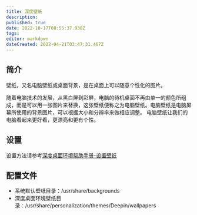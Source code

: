 ```yaml
---
title: 深度壁纸
description: 
published: true
date: 2022-10-17T08:55:37.938Z
tags: 
editor: markdown
dateCreated: 2022-04-21T03:47:31.467Z
---
```


## 简介

壁纸，又名电脑壁纸或桌面背景，是在桌面上可以随意个性化的图片。

随着电脑技术的发展，从黑白屏到彩屏，电脑的待机桌面不再由单一的颜色所组成，而是可以用一张图片来替换，这张壁纸便称之为电脑壁纸。电脑壁纸是电脑屏幕所使用的背景图片，可以根据大小和分辨率来做相应调整。
电脑壁纸让我们的电脑看起来更好看，更漂亮和更有个性。

## 设置

设置方法请参考[深度桌面环境帮助手册-设置壁纸](https://wiki.deepin.org/zh/01_deepin%E9%85%8D%E5%A5%97%E7%94%9F%E6%80%81/01_deepin%E5%85%A5%E9%97%A8/%E6%B7%B1%E5%BA%A6%E6%A1%8C%E9%9D%A2%E7%8E%AF%E5%A2%83)

## 配置文件

- 系统默认壁纸目录：/usr/share/backgrounds
- 深度桌面环境壁纸目录：/usr/share/personalization/themes/Deepin/wallpapers
